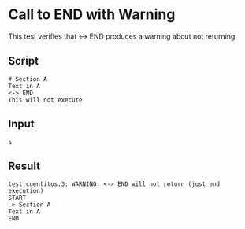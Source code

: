 # Call to END with Warning

This test verifies that <-> END produces a warning about not returning.

## Script
```cuentitos
# Section A
Text in A
<-> END
This will not execute
```

## Input
```input
s
```

## Result
```result
test.cuentitos:3: WARNING: <-> END will not return (just end execution)
START
-> Section A
Text in A
END
```
